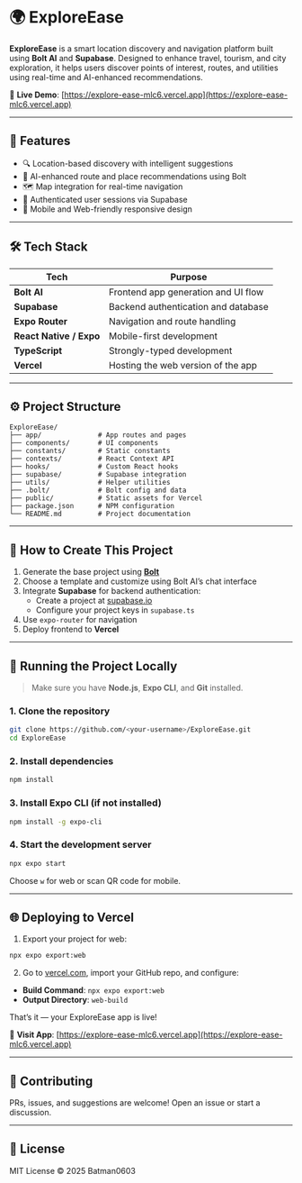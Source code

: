 # 🌍 ExploreEase

**ExploreEase** is a smart location discovery and navigation platform built using **Bolt AI** and **Supabase**. Designed to enhance travel, tourism, and city exploration, it helps users discover points of interest, routes, and utilities using real-time and AI-enhanced recommendations.

🔗 **Live Demo**: [https://explore-ease-mlc6.vercel.app](https://explore-ease-mlc6.vercel.app)

---

## 🚀 Features

- 🔍 Location-based discovery with intelligent suggestions  
- 🧠 AI-enhanced route and place recommendations using Bolt  
- 🗺️ Map integration for real-time navigation  
- 💬 Authenticated user sessions via Supabase  
- 📱 Mobile and Web-friendly responsive design  

---

## 🛠️ Tech Stack

| Tech              | Purpose                                |
|-------------------|-----------------------------------------|
| **Bolt AI**       | Frontend app generation and UI flow     |
| **Supabase**      | Backend authentication and database     |
| **Expo Router**   | Navigation and route handling           |
| **React Native / Expo** | Mobile-first development          |
| **TypeScript**    | Strongly-typed development              |
| **Vercel**        | Hosting the web version of the app      |

---

## ⚙️ Project Structure

```
ExploreEase/
├── app/              # App routes and pages
├── components/       # UI components
├── constants/        # Static constants
├── contexts/         # React Context API
├── hooks/            # Custom React hooks
├── supabase/         # Supabase integration
├── utils/            # Helper utilities
├── .bolt/            # Bolt config and data
├── public/           # Static assets for Vercel
├── package.json      # NPM configuration
└── README.md         # Project documentation
```

---

## 🧱 How to Create This Project

1. Generate the base project using [**Bolt**](https://bolt.new/)  
2. Choose a template and customize using Bolt AI’s chat interface  
3. Integrate **Supabase** for backend authentication:  
   - Create a project at [supabase.io](https://supabase.io)  
   - Configure your project keys in `supabase.ts`  
4. Use `expo-router` for navigation  
5. Deploy frontend to **Vercel**

---

## 🧪 Running the Project Locally

> Make sure you have **Node.js**, **Expo CLI**, and **Git** installed.

### 1. Clone the repository

```bash
git clone https://github.com/<your-username>/ExploreEase.git
cd ExploreEase
```

### 2. Install dependencies

```bash
npm install
```

### 3. Install Expo CLI (if not installed)

```bash
npm install -g expo-cli
```

### 4. Start the development server

```bash
npx expo start
```

Choose `w` for web or scan QR code for mobile.

---

## 🌐 Deploying to Vercel

1. Export your project for web:

```bash
npx expo export:web
```

2. Go to [vercel.com](https://vercel.com), import your GitHub repo, and configure:

- **Build Command**: `npx expo export:web`
- **Output Directory**: `web-build`

That’s it — your ExploreEase app is live!

🔗 **Visit App**: [https://explore-ease-mlc6.vercel.app](https://explore-ease-mlc6.vercel.app)

---

## 🙌 Contributing

PRs, issues, and suggestions are welcome! Open an issue or start a discussion.

---

## 📄 License

MIT License © 2025 Batman0603
